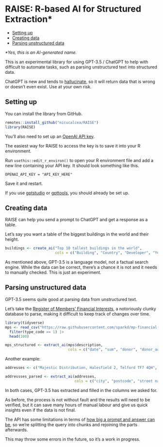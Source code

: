RAISE: R-based AI for Structured Extraction\*
================

- <a href="#setting-up" id="toc-setting-up">Setting up</a>
- <a href="#creating-data" id="toc-creating-data">Creating data</a>
- <a href="#parsing-unstructured-data"
  id="toc-parsing-unstructured-data">Parsing unstructured data</a>

*\*Yes, this is an AI-generated name.*

This is an experimental library for using GPT-3.5 / ChatGPT to help with
difficult to automate tasks, such as parsing unstructured text into
structured data.

ChatGPT is new and tends to
[hallucinate](https://en.wikipedia.org/wiki/Hallucination_(artificial_intelligence)),
so it will return data that is wrong or doesn’t even exist. Use at your
own risk.

## Setting up

You can install the library from GitHub.

``` r
remotes::install_github("nicucalcea/RAISE")
library(RAISE)
```

You’ll also need to set up an [OpenAI API
key](https://platform.openai.com/).

The easiest way for RAISE to access the key is to save it into your R
environment.

Run `usethis::edit_r_environ()` to open your R environment file and add
a new line containing your API key. It should look something like this.

```
OPENAI_API_KEY = "API_KEY_HERE"
```

Save it and restart.

If you use [gptstudio](https://github.com/MichelNivard/gptstudio) or
[gpttools](https://github.com/JamesHWade/gpttools), you should already
be set up.

## Creating data

RAISE can help you send a prompt to ChatGPT and get a response as a
table.

Let’s say you want a table of the biggest buildings in the world and
their height.

``` r
buildings <- create_ai("Top 10 tallest buildings in the world",
                       cols = c("Building", "Country", "Developer", "Year built", "Height in metres"))
```

As mentioned above, GPT-3.5 is a language model, not a factual search
engine. While the data can be correct, there’s a chance it is not and it
needs to manually checked. This is just an experiment.

## Parsing unstructured data

GPT-3.5 seems quite good at parsing data from unstructured text.

Let’s take the [Register of Members’ Financial
Interests](https://www.parliament.uk/mps-lords-and-offices/standards-and-financial-interests/parliamentary-commissioner-for-standards/registers-of-interests/register-of-members-financial-interests/),
a notoriously clunky database to parse, making it difficult to keep
track of changes over time.

``` r
library(tidyverse)
mps <- read_csv("https://raw.githubusercontent.com/sparkd/mp-financial-interests/master/data/financial-interests-2010-18.csv") |>
  filter(type_code == 1) |>
  head(100)

mps_structured <- extract_ai(mps$description,
                             cols = c("date", "sum", "donor", "donor_address", "purpose", "hours", "date_registered"))
```

Another example:

``` r
addresses <- c("Majestic Distribution, Halesfield 2, Telford TF7 4QH", "1 Reeves Drive, Petersfield GU31 4FN", "9 Hawthorn Cottages, Hook Lane, Welling DA16 2LD", "4 Silvester Road, Castor PE5 7BA", "11 St Georges Close, London SE28 8QE", "510 Castle Wharf, East Tucker Street, Bristol BS1 6JU", "19 Brookside Close, Wombourne WV5 8JU", "384 Hough Fold Way, Bolton BL2 3QA", "3 Hadley Croft, Smethwick B66 1DP", "5 Field Drive, Crawley Down RH10 4AE", "Flat 21, Beadnall House, 5 Lingwood Court, Thornaby TS17 0BF", "29 St Leonards Close, Bridgnorth WV16 4EJ", "3 Colville Road, Bournemouth BH5 2AG", "Fferm Ganol, Llaithddu LD1 6YS", "129 Scott Road, Sheffield S4 7BH", "R A O B Club, The Exchange Building, Chapel Street, Goole DN14 5RJ", "Flat 1, Lawrence Court, 15 Highfield South, Birkenhead CH42 4NA", "37 Lower Noon Sun, Birch Vale SK22 1AQ", "1 Church Mews, Exmouth EX8 2SJ", "17 Windsor Drive, Kidderminster DY10 2NA")

addressses_parsed <- extract_ai(addresses,
                                cols = c("city", "postcode", "street name", "street number", "flat or unit number"))
```

In both cases, GPT-3.5 has extracted and filled in the columns we asked
for.

As before, the process is not without fault and the results will need to
be verified, but it can save many hours of manual labour and give us
quick insights even if the data is not final.

The API has some limitations in terms of [how big a prompt and answer
can be](https://platform.openai.com/docs/models/gpt-3-5), so we’re
splitting the query into chunks and rejoining the parts afterwards.

This may throw some errors in the future, so it’s a work in progress.
